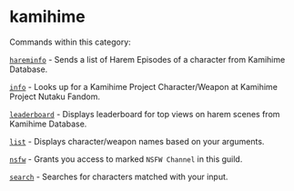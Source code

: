 # kamihime

Commands within this category:

[`hareminfo`](https://github.com/gazmull/eros-bot/tree/f8f44920020163f7b4cab3931dddcfdef75fdb7b/hareminfo/README.md) - Sends a list of Harem Episodes of a character from Kamihime Database.

[`info`](https://github.com/gazmull/eros-bot/tree/f8f44920020163f7b4cab3931dddcfdef75fdb7b/info/README.md) - Looks up for a Kamihime Project Character/Weapon at Kamihime Project Nutaku Fandom.

[`leaderboard`](https://github.com/gazmull/eros-bot/tree/f8f44920020163f7b4cab3931dddcfdef75fdb7b/leaderboard/README.md) - Displays leaderboard for top views on harem scenes from Kamihime Database.

[`list`](https://github.com/gazmull/eros-bot/tree/f8f44920020163f7b4cab3931dddcfdef75fdb7b/list/README.md) - Displays character/weapon names based on your arguments.

[`nsfw`](https://github.com/gazmull/eros-bot/tree/f8f44920020163f7b4cab3931dddcfdef75fdb7b/nsfw/README.md) - Grants you access to marked `NSFW Channel` in this guild.

[`search`](https://github.com/gazmull/eros-bot/tree/f8f44920020163f7b4cab3931dddcfdef75fdb7b/search/README.md) - Searches for characters matched with your input.

